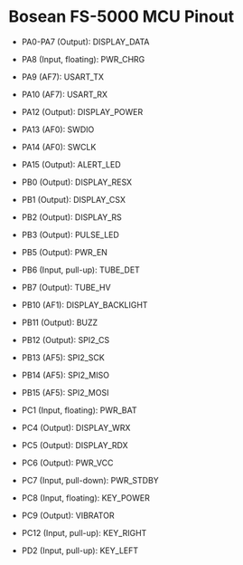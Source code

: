 # Bosean FS-5000 MCU Pinout

* PA0-PA7 (Output): DISPLAY_DATA
* PA8 (Input, floating): PWR_CHRG
* PA9 (AF7): USART_TX
* PA10 (AF7): USART_RX
* PA12 (Output): DISPLAY_POWER
* PA13 (AF0): SWDIO
* PA14 (AF0): SWCLK
* PA15 (Output): ALERT_LED

* PB0 (Output): DISPLAY_RESX
* PB1 (Output): DISPLAY_CSX
* PB2 (Output): DISPLAY_RS
* PB3 (Output): PULSE_LED
* PB5 (Output): PWR_EN
* PB6 (Input, pull-up): TUBE_DET
* PB7 (Output): TUBE_HV
* PB10 (AF1): DISPLAY_BACKLIGHT
* PB11 (Output): BUZZ
* PB12 (Output): SPI2_CS
* PB13 (AF5): SPI2_SCK
* PB14 (AF5): SPI2_MISO
* PB15 (AF5): SPI2_MOSI

* PC1 (Input, floating): PWR_BAT
* PC4 (Output): DISPLAY_WRX
* PC5 (Output): DISPLAY_RDX
* PC6 (Output): PWR_VCC
* PC7 (Input, pull-down): PWR_STDBY
* PC8 (Input, floating): KEY_POWER
* PC9 (Output): VIBRATOR
* PC12 (Input, pull-up): KEY_RIGHT

* PD2 (Input, pull-up): KEY_LEFT
